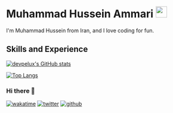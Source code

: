 # Muhammad Hussein Ammari <img src=https://github.githubassets.com/images/icons/emoji/octocat.png height=30px>
I'm Muhammad Hussein from Iran, and I love coding for fun.

## Skills and Experience

[![devpelux's GitHub stats](https://github-readme-stats.vercel.app/api?username=xmha97&show_icons=true&bg_color=f5f5f5)](https://github.com/xmha97/github-readme-stats)

[![Top Langs](https://github-readme-stats.vercel.app/api/top-langs/?username=xmha97&show_icons=true&bg_color=f5f5f5)](https://github.com/xmha97/github-readme-stats)

### Hi there 👋

[![wakatime](https://wakatime.com/badge/user/3bbe6a1d-7aa9-4763-938d-81ff5828a822.svg)](https://wakatime.com/@3bbe6a1d-7aa9-4763-938d-81ff5828a822)
[![twitter](https://img.shields.io/twitter/follow/xmha97?label=followers&logo=twitter&color=%23007ec6&style=plastic)](https://twitter.com/xmha97)
[![github](https://img.shields.io/github/followers/xmha97?logo=github&style=plastic)](https://github.com/xmha97?tab=followers)

<!--
**xmha97/xmha97** is a ✨ _special_ ✨ repository because its `README.md` (this file) appears on your GitHub profile.

Here are some ideas to get you started:

- 🔭 I’m currently working on ...
- 🌱 I’m currently learning ...
- 👯 I’m looking to collaborate on ...
- 🤔 I’m looking for help with ...
- 💬 Ask me about ...
- 📫 How to reach me: ...
- 😄 Pronouns: ...
- ⚡ Fun fact: ...
-->
